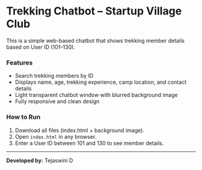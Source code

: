 # Trekking Chatbot – Startup Village Club

This is a simple web-based chatbot that shows trekking member details based on User ID (101–130).

### Features
- Search trekking members by ID
- Displays name, age, trekking experience, camp location, and contact details
- Light transparent chatbot window with blurred background image
- Fully responsive and clean design

### How to Run
1. Download all files (index.html + background image).
2. Open `index.html` in any browser.
3. Enter a User ID between 101 and 130 to see member details.

---

**Developed by:** Tejaswini D


